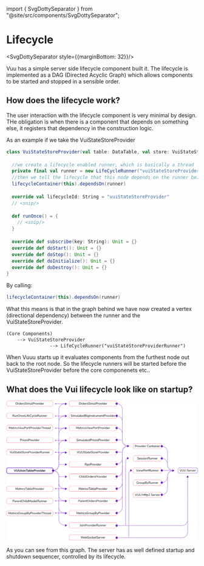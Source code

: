 import { SvgDottySeparator } from "@site/src/components/SvgDottySeparator";

# Lifecycle

<SvgDottySeparator style={{marginBottom: 32}}/>

Vuu has a simple server side lifecycle component built it. The lifecycle is implemented as a DAG (Directed Acyclic Graph)
which allows components to be started and stopped in a sensible order.

## How does the lifecycle work?

The user interaction with the lifecycle component is very minimal by design. THe obligation is when there is a component
that depends on something else, it registers that dependency in the construction logic.

As an example if we take the VuiStateStoreProvider

```scala
class VuiStateStoreProvider(val table: DataTable, val store: VuiStateStore)(implicit clock: Clock, lifecycleContainer: LifecycleContainer) extends Provider {

  //we create a lifecycle enabled runner, which is basically a thread
  private final val runner = new LifeCycleRunner("vuiStateStoreProviderRunner", () => runOnce(), minCycleTime = 10)
  //then we tell the lifecycle that this node depends on the runner being created before we can be fully initialized.
  lifecycleContainer(this).dependsOn(runner)

  override val lifecycleId: String = "vuiStateStoreProvider"
  // <snip/>

  def runOnce() = {
    // <snip/>
  }

  override def subscribe(key: String): Unit = {}
  override def doStart(): Unit = {}
  override def doStop(): Unit = {}
  override def doInitialize(): Unit = {}
  override def doDestroy(): Unit = {}
}

```

By calling:

```scala
lifecycleContainer(this).dependsOn(runner)
```

What this means is that in the graph behind we have now created a vertex (directional dependency) between the runner and the VuiStateStoreProvider.

```
(Core Components)
    --> VuiStateStoreProvider
                --> LifeCycleRunner("vuiStateStoreProviderRunner")
```

When Vuuu starts up it evaluates components from the furthest node out back to the root node. So the lifecycle runners will be started before the VuiStateStoreProvider before the core componenets etc..

## What does the Vui lifecycle look like on startup?

![Lifecycle Vuu](./lifecycle-startup.svg)

As you can see from this graph. The server has as well defined startup and shutdown sequencer, controlled by its lifecycle.
